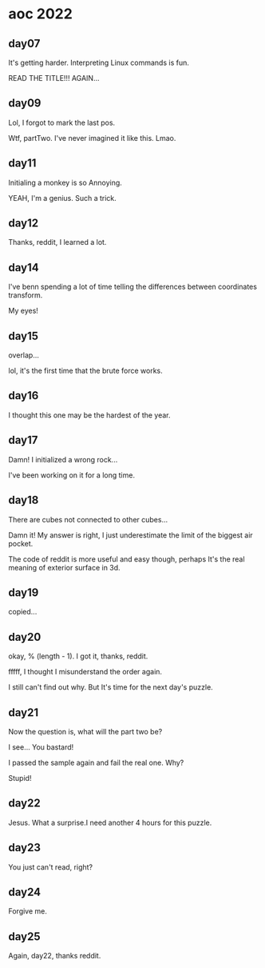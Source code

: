 # aoc 2022

## day07

It's getting harder. Interpreting Linux commands is fun.

READ THE TITLE!!! AGAIN...

## day09

Lol, I forgot to mark the last pos.

Wtf, partTwo. I've never imagined it like this. Lmao.

## day11

Initialing a monkey is so Annoying.

YEAH, I'm a genius. Such a trick.

## day12

Thanks, reddit, I learned a lot.

## day14

I've benn spending a lot of time telling the differences between coordinates transform.

My eyes!

## day15

overlap...

lol, it's the first time that the brute force works.

## day16

I thought this one may be the hardest of the year.

## day17

Damn! I initialized a wrong rock...

I've been working on it for a long time.

## day18

There are cubes not connected to other cubes...

Damn it! My answer is right, I just underestimate the limit of the biggest air pocket.

The code of reddit is more useful and easy though, perhaps It's the real meaning of exterior surface in 3d.

## day19

copied...

## day20

okay, % (length - 1). I got it, thanks, reddit.

fffff, I thought I misunderstand the order again.

I still can't find out why. But It's time for the next day's puzzle.

## day21

Now the question is, what will the part two be?

I see... You bastard!

I passed the sample again and fail the real one. Why?

Stupid!

## day22

Jesus. What a surprise.I need another 4 hours for this puzzle.

## day23

You just can't read, right?

## day24

Forgive me.

## day25

Again, day22, thanks reddit.